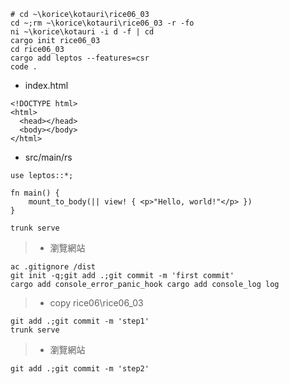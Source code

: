 ```
# cd ~\korice\kotauri\rice06_03
cd ~;rm ~\korice\kotauri\rice06_03 -r -fo
ni ~\korice\kotauri -i d -f | cd
cargo init rice06_03
cd rice06_03
cargo add leptos --features=csr
code .
```
* index.html
```
<!DOCTYPE html>
<html>
  <head></head>
  <body></body>
</html>
```
* src/main/rs
```
use leptos::*;

fn main() {
    mount_to_body(|| view! { <p>"Hello, world!"</p> })
}
```
```
trunk serve
```
> * 瀏覽網站
```
ac .gitignore /dist
git init -q;git add .;git commit -m 'first commit'
cargo add console_error_panic_hook cargo add console_log log
```
> * copy rice06\rice06_03
```
git add .;git commit -m 'step1'
trunk serve
```
> * 瀏覽網站
```
git add .;git commit -m 'step2'
```

